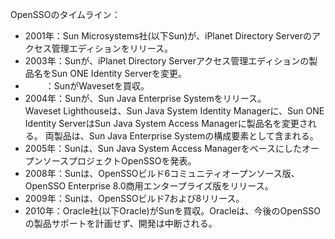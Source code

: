 

OpenSSOのタイムライン：

* 2001年：Sun Microsystems社(以下Sun)が、iPlanet Directory Serverのアクセス管理エディションをリリース。
* 2003年：Sunが、iPlanet Directory Serverアクセス管理エディションの製品名をSun ONE Identity Serverを変更。
* 　　  ：SunがWavesetを買収。
* 2004年：Sunが、Sun Java Enterprise Systemをリリース。  
Waveset Lighthouseは、Sun Java System Identity Managerに、Sun ONE Identity ServerはSun Java System Access Managerに製品名を変更される。
両製品は、Sun Java Enterprise Systemの構成要素として含まれる。
* 2005年：Sunは、Sun Java System Access ManagerをベースにしたオープンソースプロジェクトOpenSSOを発表。
* 2008年：Sunは、OpenSSOビルド6コミュニティオープンソース版、OpenSSO Enterprise 8.0商用エンタープライズ版をリリース。
* 2009年：Sunは、OpenSSOビルド7および8リリース。
* 2010年：Oracle社(以下Oracle)がSunを買収。Oracleは、今後のOpenSSOの製品サポートを計画せず、開発は中断される。

